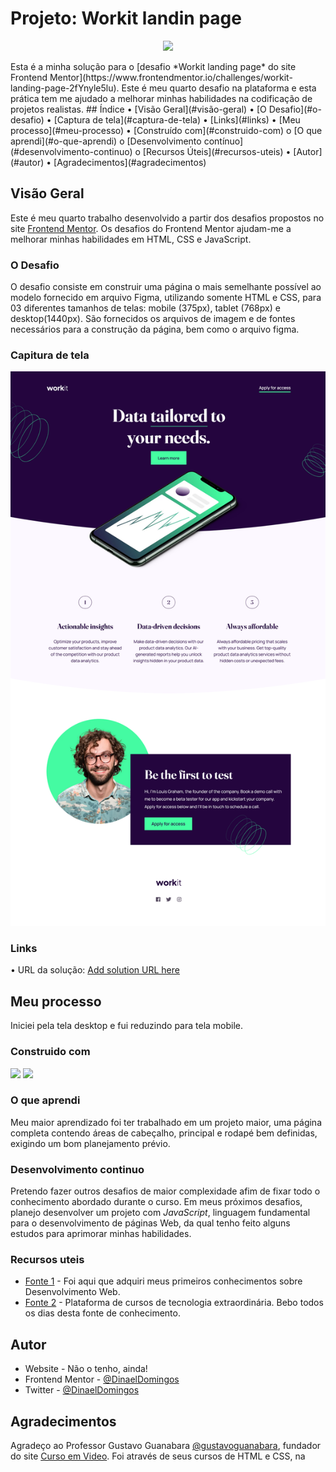 # Projeto: Workit landin page

<p align="center">
<img loading="lazy" src="http://img.shields.io/static/v1?label=STATUS&message=FINALIZADO&color=GREEN&style=for-the-badge"/>
</p>
Esta é a minha solução para o [desafio *Workit landing page* do site Frontend Mentor](https://www.frontendmentor.io/challenges/workit-landing-page-2fYnyle5lu). Este é meu quarto desafio na plataforma e esta prática tem me ajudado a melhorar minhas habilidades na codificação de projetos realistas. 
## Índice 
•	[Visão Geral](#visão-geral)
•	[O Desafio](#o-desafio)
•	[Captura de tela](#captura-de-tela)
•	[Links](#links)
•	[Meu processo](#meu-processo)
•	[Construído com](#construido-com)
o	[O que aprendi](#o-que-aprendi)
o	[Desenvolvimento contínuo](#desenvolvimento-continuo)
o	[Recursos Úteis](#recursos-uteis)
•	[Autor](#autor)
•	[Agradecimentos](#agradecimentos)

## Visão Geral
Este é meu quarto trabalho desenvolvido a partir dos desafios propostos no site [Frontend Mentor](https://www.frontendmentor.io/home). Os desafios do Frontend Mentor ajudam-me a melhorar minhas habilidades em HTML, CSS e JavaScript.
### O Desafio
O desafio consiste em construir uma página o mais semelhante possível ao modelo fornecido em arquivo Figma, utilizando somente HTML e CSS, para 03 diferentes tamanhos de telas: mobile (375px), tablet (768px) e desktop(1440px). São fornecidos os arquivos de imagem e de fontes necessários para a construção da página, bem como o arquivo figma.

### Capitura de tela
![](./screenshot.png) 

### Links
•	URL da solução: [Add solution URL here](https://your-solution-url.com)

## Meu processo
Iniciei pela tela desktop e fui reduzindo para tela mobile.
### Construido com
<img loading="lazy" src="https://img.shields.io/badge/FERRAMENTAS-HTMl5_,_CSS3_e_Flexbox-yellow">
<img loading="lazy" src="https://img.shields.io/badge/WORKFLOW-Desktop_First-blue">

### O que aprendi
Meu maior aprendizado foi ter trabalhado em um projeto maior, uma página completa contendo áreas de cabeçalho, principal e rodapé bem definidas, exigindo um bom planejamento prévio.  
### Desenvolvimento continuo

Pretendo fazer outros desafios de maior complexidade afim de fixar todo o conhecimento abordado durante o curso. Em meus próximos desafios, planejo desenvolver um projeto com *JavaScript*, linguagem fundamental para o desenvolvimento de páginas Web, da qual tenho feito alguns estudos para aprimorar minhas habilidades.

### Recursos uteis

- [Fonte 1](https://www.cursoemvideo.com) - Foi aqui que adquiri meus primeiros conhecimentos sobre Desenvolvimento Web.
- [Fonte 2](https://www.alura.com.br) - Plataforma de cursos de tecnologia extraordinária. Bebo todos os dias desta fonte de conhecimento.

## Autor

- Website - Não o tenho, ainda! 
- Frontend Mentor - [@DinaelDomingos](https://www.frontendmentor.io/profile/DinaelDomigos)
- Twitter - [@DinaelDomingos](https://www.twitter.com/DinaelDomingos)

## Agradecimentos
Agradeço ao Professor Gustavo Guanabara [@gustavoguanabara](https:/instagram.com/gustavoguanabara), fundador do site [Curso em Video](https://www.cursoemvideo.com). Foi através de seus cursos de HTML e CSS, na 
